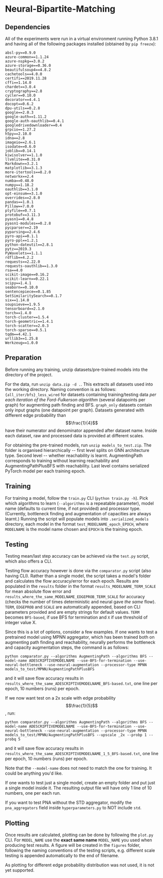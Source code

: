 # Neural-Bipartite-Matching

## Dependencies

All of the experiments were run in a virtual environment running Python 3.8.1 and having all of the following packages installed (obtained by `pip freeze`):
```
absl-py==0.9.0
azure-common==1.1.24
azure-nspkg==3.0.2
azure-storage==0.36.0
beautifulsoup4==4.8.2
cachetools==4.0.0
certifi==2019.11.28
cffi==1.14.0
chardet==3.0.4
cryptography==2.8
cycler==0.10.0
decorator==4.4.1
docopt==0.6.2
dpu-utils==0.2.8
google==2.0.3
google-auth==1.11.2
google-auth-oauthlib==0.4.1
googledrivedownloader==0.4
grpcio==1.27.2
h5py==2.10.0
idna==2.8
imageio==2.6.1
isodate==0.6.0
joblib==0.14.1
kiwisolver==1.1.0
llvmlite==0.31.0
Markdown==3.2.1
matplotlib==3.1.3
more-itertools==8.2.0
networkx==2.4
numba==0.48.0
numpy==1.18.2
oauthlib==3.1.0
opt-einsum==3.1.0
overrides==2.8.0
pandas==1.0.1
Pillow==7.0.0
plyfile==0.7.1
protobuf==3.11.3
pyasn1==0.4.8
pyasn1-modules==0.2.8
pycparser==2.19
pyparsing==2.4.6
pyro-api==0.1.1
pyro-ppl==1.2.1
python-dateutil==2.8.1
pytz==2019.3
PyWavelets==1.1.1
rdflib==4.2.2
requests==2.22.0
requests-oauthlib==1.3.0
rsa==4.0
scikit-image==0.16.2
scikit-learn==0.22.1
scipy==1.4.1
seaborn==0.10.0
sentencepiece==0.1.85
SetSimilaritySearch==0.1.7
six==1.14.0
soupsieve==1.9.5
tensorboard==2.1.0
torch==1.4.0
torch-cluster==1.5.4
torch-geometric==1.4.1
torch-scatter==2.0.3
torch-sparse==0.5.1
tqdm==4.42.1
urllib3==1.25.8
Werkzeug==1.0.0
```

## Preparation
Before running any training, unzip datasets/pre-trained models into the
directory of the project.

For the data, run `unzip data.zip -d .`. This extracts all datasets used into
the working directory. Naming convention is as follows:
`{all_iter/bfs}_less_wired` for datasets containing training/testing data *per
each iteration of the Ford-Fulkerson algorithm* (several datapoints per graph)
for augmenting path finding and BFS. `graph_only` datasets contain only input
graphs (one datapoint per graph). Datasets generated with different edge
probability than $$\frac{1}{4}$$ have their numerator and denominator appended
after dataset name. Inside each dataset, raw and processed data is provided at
different scales.

For obtaining the pre-trained models, run `unzip models_to_test.zip`. The
folder is organised hierarchically -- first level splits on GNN architecture
type. Second level -- whether reachability is learnt. AugmentingPath
corresponds to training
without learning reachability and AugmentingPathPlusBFS with reachability. Last
level contains serialized PyTorch model per each training epoch.

## Training

For training a model, follow the `train.py` CLI (`python train.py -h`).  Pick
which algorithms to learn (`--algorithms` is a repeatable parameter), model
name (defaults to current time, if not provided) and processor type.
(Currently, bottleneck finding and augmentation of capacities are always
learnt.) Running the script will populate models into `.serialized_models`
directory, each model in the format `test_MODELNAME_epoch_EPOCH`, where
`MODELNAME` is the model name chosen and `EPOCH` is the training epoch.

## Testing

Testing mean/last step accuracy can be achieved via the `test.py` script, which
also offers a CLI.

Testing flow accuracy however is done via the `comparator.py` script (also
having CLI). Rather than a single model, the script takes a model's folder and
calculates the flow accuracy/error for each epoch. Results are populated in the
`results` folder in the format `results_MODELNAME_TERM_SCALE` for mean absolute
flow error and `results_where_the_same_MODELNAME_EDGEPROB_TERM_SCALE` for
accuracy (checks the number of times deterministic and neural gave *the same*
flow).  `TERM`, `EDGEPROB` and `SCALE` are automatically appended, based on CLI
parameters provided and are empty strings for default values. `TERM` becomes
`BFS-based`, if use BFS for termination and `X` if use threshold of integer
value X.

Since this is a lot of options, consider a few examples. If one wants
to test a pretrained model using MPNN aggregator, which has been trained both
on augmenting path finding and reachability, neurally performs the bottleneck
and capacity augmentation steps, the command is as follows:
```
python comparator.py --algorithms AugmentingPath --algorithms BFS --model-name ADESCRIPTIVEMODELNAME --use-BFS-for-termination --use-neural-bottleneck --use-neural-augmentation --processor-type MPNN models_to_test/MPNN/AugmentingPathPlusBFS
```
and it will save flow accuracy results in
`results_where_the_same_ADESCRIPTIVEMODELNAME_BFS-based.txt`, one line per
epoch, 10 numbers (runs) per epoch.

If we now want test on a 2x scale with edge probability $$\frac{1}{5}$$, run:
```
python comparator.py --algorithms AugmentingPath --algorithms BFS --model-name ADESCRIPTIVEMODELNAME --use-BFS-for-termination --use-neural-bottleneck --use-neural-augmentation --processor-type MPNN models_to_test/MPNN/AugmentingPathPlusBFS --upscale _2x --probp 1 --probq 5
```
and it will save flow accuracy results in
`results_where_the_same_ADESCRIPTIVEMODELNAME_1_5_BFS-based.txt`, one line per
epoch, 10 numbers (runs) per epoch.

Note that the `--model-name` does not need to match the one for training. It
could be anything you'd like.

If one wants to test just a single model, create an empty folder and put just
a single model inside it. The resulting output file will have only 1 line of 10
numbers, one per each run.

If you want to test PNA without the STD aggregator, modify the
`pna_aggregators` field inside `hyperparameters.py` to NOT include `std`.

## Plotting

Once results are calculated, plotting can be done by following the `plot.py`
CLI. For `MODEL_NAME` use the **exact same name** `MODEL_NAME` you used when
producing test results. A figure will be created in the `figures` folder,
following the naming conventions of the testing scripts, e.g. different scale
testing is appended automatically to the end of filename.

As plotting for different edge probability distribution was not used,
it is not yet supported.
